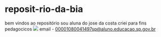 # reposit-rio-da-bia
bem vindos ao repositório
sou aluna do jose da costa 
criei para fins pedagocicos
![](https://www.google.com/url?sa=i&url=https%3A%2F%2Fwww.americanas.com.br%2Fproduto%2F4291053611%2Fquadro-decorativo-paisagem-por-do-sol-na-praia-tamanho-70x50cm&psig=AOvVaw3sY6kHJ8Rp1QHdmlUDTEoC&ust=1717857867458000&source=images&cd=vfe&opi=89978449&ved=0CBAQjRxqFwoTCNikvrndyYYDFQAAAAAdAAAAABAE)
email - 00001080041497sp@aluno.educacao.sp.gov.br
